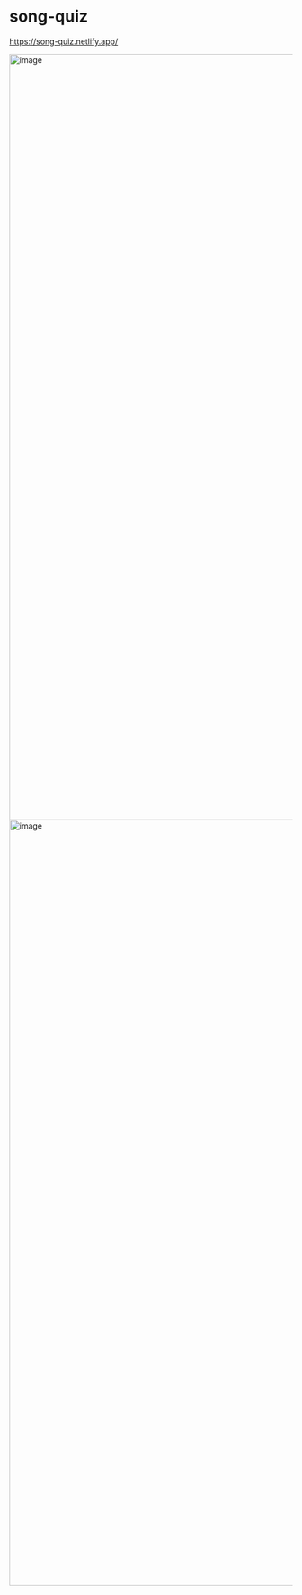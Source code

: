 # song-quiz

https://song-quiz.netlify.app/

<img width="1362" alt="image" src="https://user-images.githubusercontent.com/71018111/160365879-cdf3a33d-4f3b-4551-b823-d02c59892088.png">

<img width="1362" alt="image" src="https://user-images.githubusercontent.com/71018111/160366088-f46ea435-83e6-4a1e-86f2-2863b15dfd9f.png">

